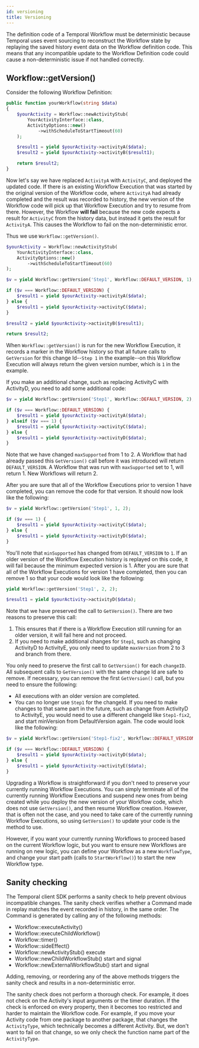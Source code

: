 ```yaml
---
id: versioning
title: Versioning
---
```


The definition code of a Temporal Workflow must be deterministic because Temporal uses event sourcing
to reconstruct the Workflow state by replaying the saved history event data on the Workflow
definition code. This means that any incompatible update to the Workflow Definition code could cause
a non-deterministic issue if not handled correctly.

## Workflow::getVersion()

Consider the following Workflow Definition:

```php
public function yourWorkflow(string $data)
{
    $yourActivity = Workflow::newActivityStub(
        YourActivityInterface::class,
        ActivityOptions::new()
            ->withScheduleToStartTimeout(60)
    );

    $result1 = yield $yourActivity->activityA($data);
    $result2 = yield $yourActivity->activityB($result1);

    return $result2;
}
```

Now let's say we have replaced `ActivityA` with `ActivityC`, and deployed the updated code. If there
is an existing Workflow Execution that was started by the original version of the Workflow code, where
`ActivityA` had already completed and the result was recorded to history, the new version of the Workflow
code will pick up that Workflow Execution and try to resume from there. However, the Workflow **will fail**
because the new code expects a result for `ActivityC` from the history data, but instead it gets the
result for `ActivityA`. This causes the Workflow to fail on the non-deterministic error.

Thus we use `Workflow::getVersion()`.

```php
$yourActivity = Workflow::newActivityStub(
    YourActivityInterface::class,
    ActivityOptions::new()
        ->withScheduleToStartTimeout(60)
);

$v = yield Workflow::getVersion('Step1', Workflow::DEFAULT_VERSION, 1);

if ($v === Workflow::DEFAULT_VERSION) {
    $result1 = yield $yourActivity->activityA($data);
} else {
    $result1 = yield $yourActivity->activityC($data);
}

$result2 = yield $yourActivity->activityB($result1);

return $result2;
```

When `Workflow::getVersion()` is run for the new Workflow Execution, it records a marker in the Workflow
history so that all future calls to `GetVersion` for this change Id--`Step 1` in the example--on this
Workflow Execution will always return the given version number, which is `1` in the example.

If you make an additional change, such as replacing ActivityC with ActivityD, you need to
add some additional code:

```php
$v = yield Workflow::getVersion('Step1', Workflow::DEFAULT_VERSION, 2);

if ($v === Workflow::DEFAULT_VERSION) {
    $result1 = yield $yourActivity->activityA($data);
} elseif ($v === 1) {
    $result1 = yield $yourActivity->activityC($data);
} else {
    $result1 = yield $yourActivity->activityD($data);
}
```

Note that we have changed `maxSupported` from 1 to 2. A Workflow that had already passed this
`GetVersion()` call before it was introduced will return `DEFAULT_VERSION`. A Workflow that was run
with `maxSupported` set to 1, will return 1. New Workflows will return 2.

After you are sure that all of the Workflow Executions prior to version 1 have completed, you can
remove the code for that version. It should now look like the following:

```php
$v = yield Workflow::getVersion('Step1', 1, 2);

if ($v === 1) {
    $result1 = yield $yourActivity->activityC($data);
} else {
    $result1 = yield $yourActivity->activityD($data);
}
```

You'll note that `minSupported` has changed from `DEFAULT_VERSION` to `1`. If an older version of the
Workflow Execution history is replayed on this code, it will fail because the minimum expected version
is 1. After you are sure that all of the Workflow Executions for version 1 have completed, then you
can remove 1 so that your code would look like the following:

```php
yield Workflow::getVersion('Step1', 2, 2);

$result1 = yield $yourActivity->activityD($data);
```

Note that we have preserved the call to `GetVersion()`. There are two reasons to preserve this call:

1. This ensures that if there is a Workflow Execution still running for an older version, it will
   fail here and not proceed.
2. If you need to make additional changes for `Step1`, such as changing ActivityD to ActivityE, you
   only need to update `maxVersion` from 2 to 3 and branch from there.

You only need to preserve the first call to `GetVersion()` for each `changeID`. All subsequent calls to
`GetVersion()` with the same change Id are safe to remove. If necessary, you can remove the first
`GetVersion()` call, but you need to ensure the following:

- All executions with an older version are completed.
- You can no longer use `Step1` for the changeId. If you need to make changes to that same part in
  the future, such as change from ActivityD to ActivityE, you would need to use a different changeId
  like `Step1-fix2`, and start minVersion from DefaultVersion again. The code would look like the
  following:

```php
$v = yield Workflow::getVersion('Step1-fix2', Workflow::DEFAULT_VERSION, 1);

if ($v === Workflow::DEFAULT_VERSION) {
    $result1 = yield $yourActivity->activityD($data);
} else {
    $result1 = yield $yourActivity->activityE($data);
}
```

Upgrading a Workflow is straightforward if you don't need to preserve your currently running
Workflow Executions. You can simply terminate all of the currently running Workflow Executions and
suspend new ones from being created while you deploy the new version of your Workflow code, which does
not use `GetVersion()`, and then resume Workflow creation. However, that is often not the case, and
you need to take care of the currently running Workflow Executions, so using `GetVersion()` to update
your code is the method to use.

However, if you want your currently running Workflows to proceed based on the current Workflow logic,
but you want to ensure new Workflows are running on new logic, you can define your Workflow as a
new `WorkflowType`, and change your start path (calls to `StartWorkflow()`) to start the new Workflow
type.

## Sanity checking

The Temporal client SDK performs a sanity check to help prevent obvious incompatible changes.
The sanity check verifies whether a Command made in replay matches the event recorded in history,
in the same order. The Command is generated by calling any of the following methods:

- Workflow::executeActivity()
- Workflow::executeChildWorkflow()
- Workflow::timer()
- Workflow::sideEffect()
- Workflow::newActivityStub() execute
- Workflow::newChildWorkflowStub() start and signal
- Workflow::newExternalWorkflowStub() start and signal

Adding, removing, or reordering any of the above methods triggers the sanity check and results in
a non-deterministic error.

The sanity check does not perform a thorough check. For example, it does not check on the Activity's
input arguments or the timer duration. If the check is enforced on every property, then it becomes
too restricted and harder to maintain the Workflow code. For example, if you move your Activity code
from one package to another package, that changes the `ActivityType`, which technically becomes a different
Activity. But, we don't want to fail on that change, so we only check the function name part of the
`ActivityType`.
